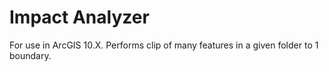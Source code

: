 # Impact Analyzer
For use in ArcGIS 10.X. 
Performs clip of many features in a given folder to 1 boundary.
